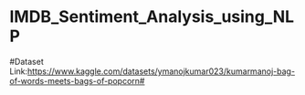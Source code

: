 # IMDB_Sentiment_Analysis_using_NLP
#Dataset Link:https://www.kaggle.com/datasets/ymanojkumar023/kumarmanoj-bag-of-words-meets-bags-of-popcorn#
